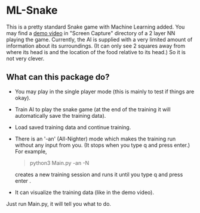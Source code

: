 # ML-Snake

This is a pretty standard Snake game with Machine Learning added.
You may find a [demo video](https://raw.githubusercontent.com/UstunYildirim/ML-Snake/master/Screen%20Capture/Screen%20Recording.mp4) in "Screen Capture" directory of a 2 layer NN playing the game.
Currently, the AI is supplied with a very limited amount of information about its surroundings.
(It can only see 2 squares away from where its head is and the location of the food relative to its head.)
So it is not very clever.

## What can this package do?

* You may play in the single player mode (this is mainly to test if things are okay).
* Train AI to play the snake game (at the end of the training it will automatically save the training data).
* Load saved training data and continue training.
* There is an '-an' (All-Nighter) mode which makes the training run without any input from you. (It stops when you type q and press enter.)
  For example, 
  > python3 Main.py -an -N 
  
  creates a new training session and runs it until you type q and press enter .
* It can visualize the training data (like in the demo video).

Just run Main.py, it will tell you what to do.
